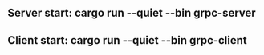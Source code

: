 ## Server start: cargo run --quiet --bin grpc-server

## Client start: cargo run --quiet --bin grpc-client